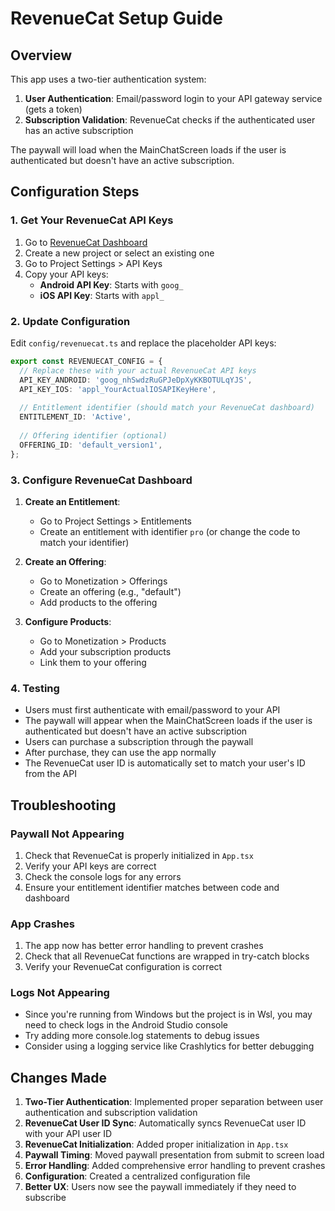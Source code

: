 # RevenueCat Setup Guide

## Overview
This app uses a two-tier authentication system:
1. **User Authentication**: Email/password login to your API gateway service (gets a token)
2. **Subscription Validation**: RevenueCat checks if the authenticated user has an active subscription

The paywall will load when the MainChatScreen loads if the user is authenticated but doesn't have an active subscription.

## Configuration Steps

### 1. Get Your RevenueCat API Keys
1. Go to [RevenueCat Dashboard](https://app.revenuecat.com/)
2. Create a new project or select an existing one
3. Go to Project Settings > API Keys
4. Copy your API keys:
   - **Android API Key**: Starts with `goog_`
   - **iOS API Key**: Starts with `appl_`

### 2. Update Configuration
Edit `config/revenuecat.ts` and replace the placeholder API keys:

```typescript
export const REVENUECAT_CONFIG = {
  // Replace these with your actual RevenueCat API keys
  API_KEY_ANDROID: 'goog_nhSwdzRuGPJeDpXyKKBOTULqYJS',
  API_KEY_IOS: 'appl_YourActualIOSAPIKeyHere',
  
  // Entitlement identifier (should match your RevenueCat dashboard)
  ENTITLEMENT_ID: 'Active',
  
  // Offering identifier (optional)
  OFFERING_ID: 'default_version1',
};
```

### 3. Configure RevenueCat Dashboard
1. **Create an Entitlement**:
   - Go to Project Settings > Entitlements
   - Create an entitlement with identifier `pro` (or change the code to match your identifier)

2. **Create an Offering**:
   - Go to Monetization > Offerings
   - Create an offering (e.g., "default")
   - Add products to the offering

3. **Configure Products**:
   - Go to Monetization > Products
   - Add your subscription products
   - Link them to your offering

### 4. Testing
- Users must first authenticate with email/password to your API
- The paywall will appear when the MainChatScreen loads if the user is authenticated but doesn't have an active subscription
- Users can purchase a subscription through the paywall
- After purchase, they can use the app normally
- The RevenueCat user ID is automatically set to match your user's ID from the API

## Troubleshooting

### Paywall Not Appearing
1. Check that RevenueCat is properly initialized in `App.tsx`
2. Verify your API keys are correct
3. Check the console logs for any errors
4. Ensure your entitlement identifier matches between code and dashboard

### App Crashes
1. The app now has better error handling to prevent crashes
2. Check that all RevenueCat functions are wrapped in try-catch blocks
3. Verify your RevenueCat configuration is correct

### Logs Not Appearing
- Since you're running from Windows but the project is in Wsl, you may need to check logs in the Android Studio console
- Try adding more console.log statements to debug issues
- Consider using a logging service like Crashlytics for better debugging

## Changes Made

1. **Two-Tier Authentication**: Implemented proper separation between user authentication and subscription validation
2. **RevenueCat User ID Sync**: Automatically syncs RevenueCat user ID with your API user ID
3. **RevenueCat Initialization**: Added proper initialization in `App.tsx`
4. **Paywall Timing**: Moved paywall presentation from submit to screen load
5. **Error Handling**: Added comprehensive error handling to prevent crashes
6. **Configuration**: Created a centralized configuration file
7. **Better UX**: Users now see the paywall immediately if they need to subscribe 